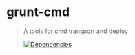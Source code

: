 # grunt-cmd

>A tools for cmd transport and deploy
>
>[![Dependencies][david-image]][david-url]

[david-image]: http://img.shields.io/david/nuintun/grunt-cmd.svg?style=flat-square
[david-url]: https://david-dm.org/nuintun/grunt-cmd
